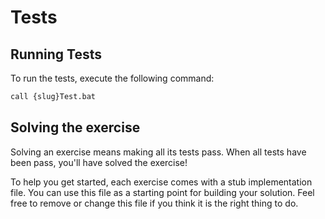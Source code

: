 # Tests

## Running Tests

To run the tests, execute the following command:

```bash
call {slug}Test.bat
```

## Solving the exercise

Solving an exercise means making all its tests pass. When all tests have been pass, you'll have solved the exercise!

To help you get started, each exercise comes with a stub implementation file. You can use this file as a starting point for building your solution. Feel free to remove or change this file if you think it is the right thing to do.
